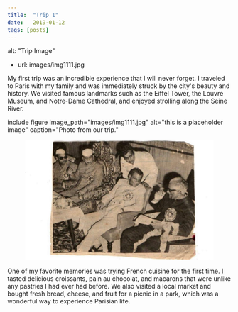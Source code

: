 ```yaml
---
title:  "Trip 1"
date:   2019-01-12
tags: [posts]
---
```






alt: "Trip Image"
  - url: images/img1111.jpg


My first trip was an incredible experience that I will never forget. I traveled to Paris with my family and was immediately struck by the city's beauty and history. We visited famous landmarks such as the Eiffel Tower, the Louvre Museum, and Notre-Dame Cathedral, and enjoyed strolling along the Seine River.

include figure image_path="images/img1111.jpg" alt="this is a placeholder image" caption="Photo from our trip."


<figure>
  <img src="https://github.com/hajm0la/media/blob/main/images/img1111.jpg">
</figure>

One of my favorite memories was trying French cuisine for the first time. I tasted delicious croissants, pain au chocolat, and macarons that were unlike any pastries I had ever had before. We also visited a local market and bought fresh bread, cheese, and fruit for a picnic in a park, which was a wonderful way to experience Parisian life.

